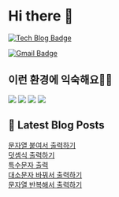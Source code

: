 # Hi there 👋

[![Tech Blog Badge](http://img.shields.io/badge/tistory-black?style=flat-square&logo=Tistory&link=https://codingpracticenote.tistory.com/)](https://codingpracticenote.tistory.com/)
	
[![Gmail Badge](https://img.shields.io/badge/Gmail-d14836?style=flat-square&logo=Gmail&logoColor=white&link=mailto:tkdrnr1215@gmail.com)](mailto:tkdrnr1215@gmail.com)

## 이런 환경에 익숙해요✍🏼

<img src="https://img.shields.io/badge/CSS3-1572B6?style=flat-square&logo=CSS3&logoColor=white"/> </t>
<img src="https://img.shields.io/badge/HTML5-E34F26?style=flat-square&logo=HTML5&logoColor=white"/> 
<img src="https://img.shields.io/badge/JavaScript-F7DF1E?style=flat-square&logo=JavaScript&logoColor=white"/>
<img src="https://img.shields.io/badge/TypeScript-3178C6?style=flat-square&logo=TypeScript&logoColor=white"/>

## 📕 Latest Blog Posts

<a href=https://codingpracticenote.tistory.com/206>문자열 붙여서 출력하기</a></br><a href=https://codingpracticenote.tistory.com/205>덧셈식 출력하기</a></br><a href=https://codingpracticenote.tistory.com/204>특수문자 출력</a></br><a href=https://codingpracticenote.tistory.com/203>대소문자 바꿔서 출력하기</a></br><a href=https://codingpracticenote.tistory.com/202>문자열 반복해서 출력하기</a></br>